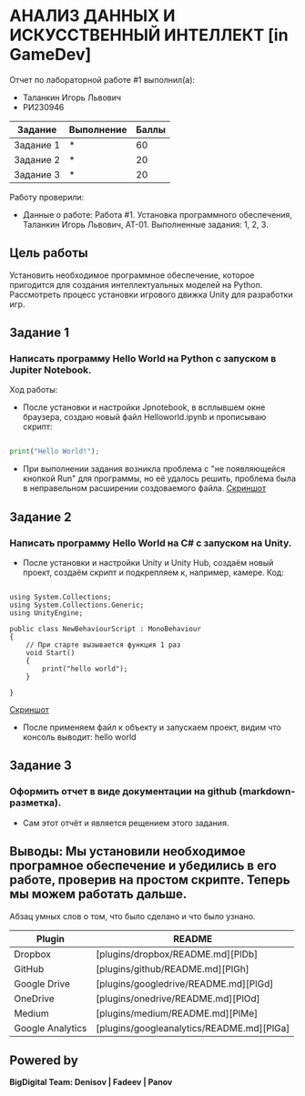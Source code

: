 # АНАЛИЗ ДАННЫХ И ИСКУССТВЕННЫЙ ИНТЕЛЛЕКТ [in GameDev]
Отчет по лабораторной работе #1 выполнил(а):
- Таланкин Игорь Львович
- РИ230946

| Задание | Выполнение | Баллы |
| ------ | ------ | ------ |
| Задание 1 | * | 60 |
| Задание 2 | * | 20 |
| Задание 3 | * | 20 |

Работу проверили:



- Данные о работе: Работа #1. Установка программного обеспечения, Таланкин Игорь Львович, АТ-01. Выполненные задания: 1, 2, 3.

## Цель работы
Установить необходимое программное обеспечение, которое пригодится для создания интеллектуальных моделей на Python. Рассмотреть процесс установки игрового движка Unity для разработки игр.

## Задание 1
### Написать программу Hello World на Python с запуском в Jupiter Notebook.

Ход работы:
- После установки и настройки Jpnotebook, в всплывшем окне браузера, создаю новый файл Helloworld.ipynb и прописываю скрипт:

```py

print("Hello World!");

```
- При выполнении задания возникла проблема с "не появляющейся кнопкой Run" для программы, но её удалось решить, проблема была в неправельном расширении создоваемого файла.
[Скриншот](https://github.com/TalankinIgor/AiGamedev/blob/main/Zadanie1_1.png)

## Задание 2
### Написать программу Hello World на C# с запуском на Unity. 

- После установки и настройки Unity и Unity Hub, создаём новый проект, создаём скрипт и подкрепляем к, например, камере. Код:

```сs

using System.Collections;
using System.Collections.Generic;
using UnityEngine;

public class NewBehaviourScript : MonoBehaviour
{
    // При старте вызывается функция 1 раз
    void Start()  
    {
        print("hello world");
    }

}

```
[Скриншот](https://github.com/TalankinIgor/AiGamedev/blob/main/Zadanie1_2.png)
- После применяем файл к объекту и запускаем проект, видим что консоль выводит: hello world

## Задание 3
### Оформить отчет в виде документации на github (markdown-разметка).

- Сам этот отчёт и является рещением этого задания.


## Выводы: Мы установили необходимое програмное обеспечение и убедились в его работе, проверив на простом скрипте. Теперь мы можем работать дальше.

Абзац умных слов о том, что было сделано и что было узнано.

| Plugin | README |
| ------ | ------ |
| Dropbox | [plugins/dropbox/README.md][PlDb] |
| GitHub | [plugins/github/README.md][PlGh] |
| Google Drive | [plugins/googledrive/README.md][PlGd] |
| OneDrive | [plugins/onedrive/README.md][PlOd] |
| Medium | [plugins/medium/README.md][PlMe] |
| Google Analytics | [plugins/googleanalytics/README.md][PlGa] |

## Powered by

**BigDigital Team: Denisov | Fadeev | Panov**
